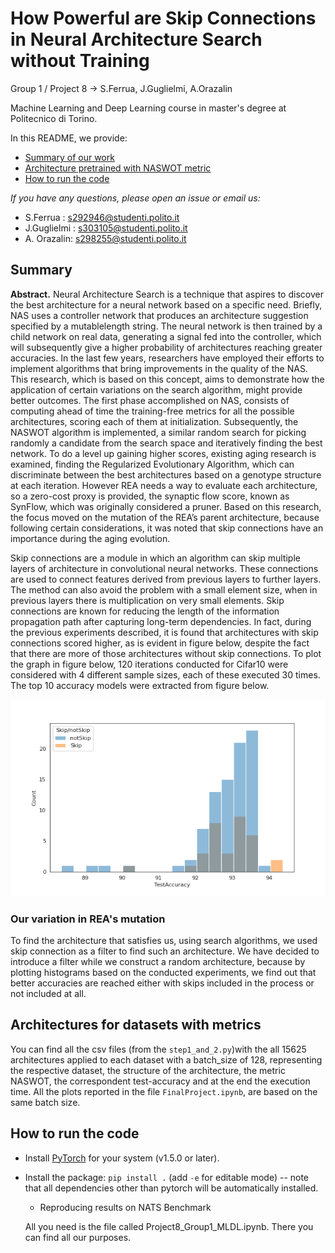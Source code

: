 # How Powerful are Skip Connections in Neural Architecture Search without Training
Group 1 / Project 8 -> S.Ferrua, J.Guglielmi, A.Orazalin

Machine Learning and Deep Learning course in master's degree at Politecnico di Torino.

In this README, we provide:
- [Summary of our work](#Summary)
- [Architecture pretrained with NASWOT metric](#Architectures-for-datasets-with-metrics)
- [How to run the code](#Running-the-Code)


*If you have any questions, please open an issue or email us:*
- S.Ferrua : s292946@studenti.polito.it
- J.Guglielmi : s303105@studenti.polito.it
- A. Orazalin: s298255@studenti.polito.it

## Summary
**Abstract.** Neural Architecture Search is a technique that
aspires to discover the best architecture for a neural network
based on a specific need. Briefly, NAS uses a controller network
that produces an architecture suggestion specified by a mutablelength string. The neural network is then trained by a child
network on real data, generating a signal fed into the controller,
which will subsequently give a higher probability of architectures
reaching greater accuracies. In the last few years, researchers
have employed their efforts to implement algorithms that bring
improvements in the quality of the NAS. This research, which is
based on this concept, aims to demonstrate how the application
of certain variations on the search algorithm, might provide
better outcomes. The first phase accomplished on NAS, consists
of computing ahead of time the training-free metrics for all
the possible architectures, scoring each of them at initialization.
Subsequently, the NASWOT algorithm is implemented, a similar
random search for picking randomly a candidate from the
search space and iteratively finding the best network. To do
a level up gaining higher scores, existing aging research is
examined, finding the Regularized Evolutionary Algorithm,
which can discriminate between the best architectures based
on a genotype structure at each iteration. However REA needs
a way to evaluate each architecture, so a zero-cost proxy is
provided, the synaptic flow score, known as SynFlow, which
was originally considered a pruner. Based on this research, the
focus moved on the mutation of the REA’s parent architecture,
because following certain considerations, it was noted that skip
connections have an importance during the aging evolution.


Skip connections are a module in which an algorithm can
skip multiple layers of architecture in convolutional neural
networks. These connections are used to connect features
derived from previous layers to further layers. The method
can also avoid the problem with a small element size, when in
previous layers there is multiplication on very small elements.
Skip connections are known for reducing the length of the
information propagation path after capturing long-term dependencies. In fact, during the previous experiments described, it
is found that architectures with skip connections scored higher,
as is evident in figure below, despite the fact that there are more of
those architectures without skip connections. To plot the graph
in figure below, 120 iterations conducted for Cifar10 were considered
with 4 different sample sizes, each of these executed 30 times.
The top 10 accuracy models were extracted from figure below.


![alt text](https://github.com/jjguglielmi/How-Powerful-are-Skip-Connections-in-Neural-Architecture-Search-without-Training/blob/main/images/histSkip_noSkipScorescifar10.png)




### Our variation in REA's mutation
To find the architecture that satisfies us, using search algorithms, we used skip connection as a filter to find such an architecture. 
We have decided to introduce a filter while we construct a random architecture, because by plotting histograms based on the conducted experiments, we find out that better accuracies are reached either with skips included in the process or not included at all. 

## Architectures for datasets with metrics
You can find all the csv files (from the `step1_and_2.py`)with the all 15625 architectures applied to each dataset with a batch_size of 128, representing the respective dataset, the structure of the architecture, the metric NASWOT, the correspondent test-accuracy and at the end the execution time. All the plots reported in the file `FinalProject.ipynb`, are based on the same batch size.
## How to run the code
- Install [PyTorch](https://pytorch.org/) for your system (v1.5.0 or later).
- Install the package: `pip install .` (add `-e` for editable mode) -- note that all dependencies other than pytorch will be automatically installed.
  - Reproducing results on NATS Benchmark
  
  All you need is the file called Project8_Group1_MLDL.ipynb. There you can find all our purposes.
  
 
